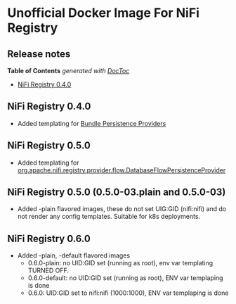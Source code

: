 # Unofficial Docker Image For NiFi Registry

## Release notes

<!-- START doctoc generated TOC please keep comment here to allow auto update -->
<!-- DON'T EDIT THIS SECTION, INSTEAD RE-RUN doctoc TO UPDATE -->
**Table of Contents**  *generated with [DocToc](https://github.com/thlorenz/doctoc)*

- [NiFi Registry 0.4.0](#nifi-registry-040)

<!-- END doctoc generated TOC please keep comment here to allow auto update -->

## NiFi Registry 0.4.0 
 - Added templating for [Bundle Persistence Providers](README.md#bundle-persistence-providers-configuration) 

## NiFi Registry 0.5.0 
 - Added templating for [org.apache.nifi.registry.provider.flow.DatabaseFlowPersistenceProvider](README.md#) 

## NiFi Registry 0.5.0 (0.5.0-03.plain and 0.5.0-03)
 - Added -plain flavored images, these do not set UIG:GID (nifi:nifi) and do not render any config templates. Suitable for k8s deployments.

## NiFi Registry 0.6.0
 - Added -plain, -default flavored images
    - 0.6.0-plain: no UID:GID set (running as root), env var templating TURNED OFF.
    - 0.6.0-default: no UID:GID set (running as root), ENV var templaping is done
    - 0.6.0: UID:GID set to nifi:nifi (1000:1000), ENV var templaping is done 
